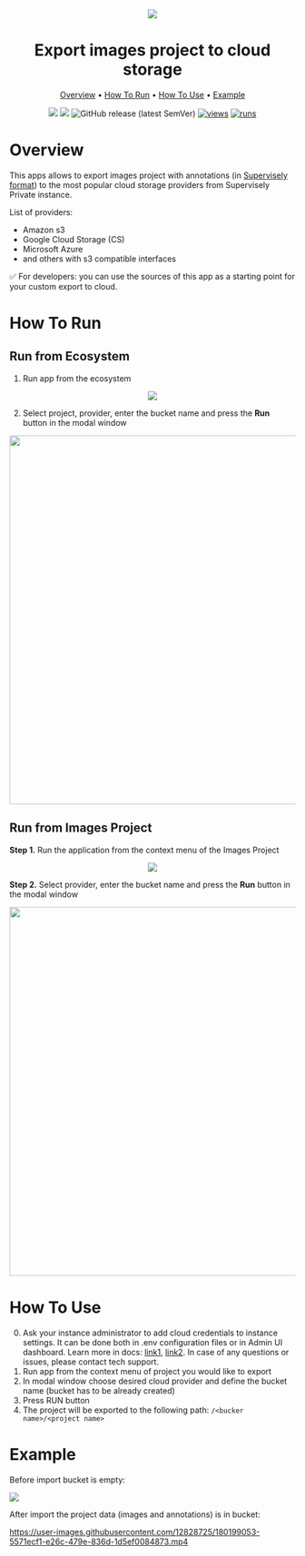<div align="center" markdown>
<img src="https://user-images.githubusercontent.com/48245050/182627105-aceb81e4-21e4-43ed-a3da-b05e0f13f409.png"/>

# Export images project to cloud storage

<p align="center">
  <a href="#Overview">Overview</a> •
  <a href="#How-To-Run">How To Run</a> •
  <a href="#How-To-Use">How To Use</a> •
  <a href="#Example">Example</a>
</p>


[![](https://img.shields.io/badge/supervisely-ecosystem-brightgreen)](https://ecosystem.supervise.ly/apps/supervisely-ecosystem/export-project-to-cloud-storage)
[![](https://img.shields.io/badge/slack-chat-green.svg?logo=slack)](https://supervise.ly/slack)
![GitHub release (latest SemVer)](https://img.shields.io/github/v/release/supervisely-ecosystem/export-project-to-cloud-storage)
[![views](https://app.supervise.ly/img/badges/views/supervisely-ecosystem/export-project-to-cloud-storage)](https://supervise.ly)
[![runs](https://app.supervise.ly/img/badges/runs/supervisely-ecosystem/export-project-to-cloud-storage)](https://supervise.ly)

</div>

# Overview

This apps allows to export images project with annotations (in [Supervisely format](https://developer.supervise.ly/api-references/supervisely-annotation-json-format)) to the most popular cloud storage providers from Supervisely Private instance.

List of providers:
- Amazon s3
- Google Cloud Storage (CS)
- Microsoft Azure
- and others with s3 compatible interfaces

✅ For developers: you can use the sources of this app as a starting point for your custom export to cloud. 

# How To Run

## Run from Ecosystem

1. Run app from the ecosystem

<div align="center" markdown>
<img src="https://user-images.githubusercontent.com/48913536/180185094-853935da-ae2e-4416-97a6-fbe164f9c3c4.png"/>
</div>

2. Select project, provider, enter the bucket name and press the **Run** button in the modal window

<div align="center" markdown>
<img src="https://user-images.githubusercontent.com/48913536/180185108-5ec87caa-0fa9-407b-84ee-80155ff6b909.png" width="650"/>
</div>

## Run from Images Project

**Step 1.** Run the application from the context menu of the Images Project

<div align="center" markdown>
<img src="https://user-images.githubusercontent.com/48913536/180185139-67c41ae9-360d-4dd9-950b-ee8baae7de24.png">  
</div>

**Step 2.** Select provider, enter the bucket name and press the **Run** button in the modal window

<div align="center" markdown>
<img src="https://user-images.githubusercontent.com/48913536/180185153-d0b394a0-deea-4deb-a509-5519fc70fd4d.png" width="650">
</div>

# How To Use

0. Ask your instance administrator to add cloud credentials to instance settings. It can be done both in .env 
   configuration files or in Admin UI dashboard. Learn more in docs: [link1](https://docs.supervise.ly/enterprise-edition/installation/post-installation#configure-your-instance), 
   [link2](https://docs.supervise.ly/enterprise-edition/advanced-tuning/s3#links-plugin-cloud-providers-support). 
   In case of any questions or issues, please contact tech support.
2. Run app from the context menu of project you would like to export
3. In modal window choose desired cloud provider and define the bucket name (bucket has to be already created)
4. Press RUN button
5. The project will be exported to the following path: `/<bucker name>/<project name>`

# Example

Before import bucket is empty:

<img src="https://user-images.githubusercontent.com/12828725/180176958-4b14654b-ba9a-4882-b0e6-3dbfee224035.png"/>

After import the project data (images and annotations) is in bucket:

https://user-images.githubusercontent.com/12828725/180199053-5571ecf1-e26c-479e-836d-1d5ef0084873.mp4
